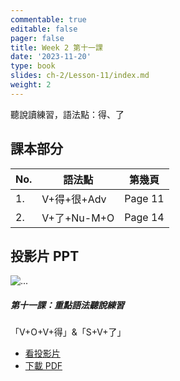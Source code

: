 ```yaml
---
commentable: true
editable: false
pager: false
title: Week 2 第十一課
date: '2023-11-20'
type: book
slides: ch-2/Lesson-11/index.md
weight: 2
---
```

聽說讀練習，語法點：得、了

<!--more-->
## 課本部分

|No.|語法點|第幾頁|
|---|---|---|
|1.|V+得+很+Adv|Page 11|
|2.|V+了+Nu-M+O|Page 14|

## 投影片 PPT

<div class="card mb-3 p-0">
  <div class="row g-0 p-0">
    <div class="col-md-5 col-sm-4 p-0">
      <img src="https://images.unsplash.com/photo-1443683977472-1453b8b4bfc3" class="img-fluid mh-100 p-0 object-fit-cover m-0 d-sm-block d-none" alt="...">
    </div>
    <div class="col-md-7 col-sm-8 py-0">
      <div class="card-body">
        <h5 class="card-title my-2 p-0">第十一課：重點語法聽說練習</h5>
        <p class="card-text p-0">「V+O+V+得」&「S+V+了」</p>
        <ul class="cta-group justify-content-start my-0 py-0">
          <li>
            <a href="/slides/ch-2/lesson-11/" target="_blank" class="btn btn-primary btn-lg">看投影片<i class="fa-solid fa-up-right-from-square mx-1"></i></a>
          </li>
          <li>
            <a href="/L11_Grammars.pdf" target="_blank"class="link-primary">下載 PDF<i class="fa-solid fa-chevron-right mx-1"></i></a>
          </li>
<!--      <li>
            <a href="/slides/ch-2/lesson-11/?print-pdf" target="_blank"class="link-primary">列印 PDF<i class="fa-solid fa-chevron-right mx-1"></i></a>
          </li> -->
        </ul>
      </div>
    </div>
  </div>
</div>

